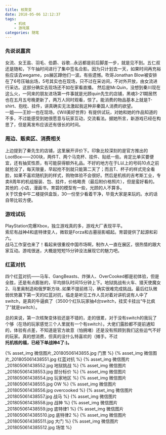```yaml
---
title: 核聚变
date: 2018-05-06 12:12:37
tags: 
    - 机核
    - 游戏展
categories: 随笔
---
```


### 先说说嘉宾

女流、女王盐、羽毛、伯爵、谷歌...永远都是前后脚差一步，就是见不到。五仁叔还是随和，下午抽时间进行了集中签名合影。因为只计划去一天，如果时间再充裕些应该去wegame，ps展区蹲他们一波。有些遗憾。吹哥Jonathan Blow被安排在了6号压轴出场，5号其实也在现场，只不过在采访间，不对外开放，由女流进行采访。这部分确实去现场还不如在家看直播。
然后是Mr.Quin，没想到秦川现在这么火，一同来的朋友进场第一件事就是光顾quin先生的店铺，黑魂3-21期居然也在五月五号晚更新了，两万人同时观看，惊了。能消费的物品基本上就是T-shirt、抱枕、挂件，讲真确实无法激起我这种非秦国人消费的欲望。  
一姐——王妙一也在现场，《Will美好世界》有提供试玩，对她和她的作品知道的不多，不过能感受到她很愿意与玩家互动，交流看法。据她所言，新游戏已经在构思了，但是离发布应该还有很长的时间。  

### 周边、贩卖区、消费相关

上边提到了秦先生的店铺，这里展开评价下。印象比较深刻的是官方推出的LootBox——200块，两件T、两个马克杯、挂件、贴纸一些。肯定比单买要便宜，还有抽奖性质，有可能获得额外礼品。不好的地方在于L以上的号码10点之前就抢没了，每天限量，早起抢不到就只能第二天了；而且T、杯子的样式完全看脸，如果不喜欢随机到的样式，购物体验不会很好。然后是机核的吉考斯工业，专卖8周年的机组服装、包、挂件，价格略贵（最后附价格照片），但是蛮好看的。其他的..小店，漫画书，育碧的模型有一些，光顾的人不算多。  
关于饮食中午二楼提供盒饭，30一份至少看着干净，毕竟大家是来玩的。水的话自带比较方便。

### 游戏试玩

PlayStation完爆Xbox，独立游戏真的多，游戏大厂表现平平。    
索尼有战神4和底特律变人，微软是Forza和古墓丽影崛起。育碧提供了起源和彩六。  
战马工作室也来了！看起来很重视中国市场啊，制作人一直在展区，很热情的跟大家互动。游戏很迷，大概是短短15分钟没法展现它的魅力吧。

### 红蓝对抗

四个红蓝对抗——马车、GangBeasts、炸弹人、OverCooked都是初体验，但是全胜，还是有点膨胀的，平均排队时间15分钟上下。地狱挑战有火车、猎天使魔女2、马里奥制造和俄罗斯方块..如果不提前练习，确实很难完成挑战。最后红队微弱优势赢下第一天的红蓝对抗，临走是听见工作人员对着对讲机说有人中了switch，是真的牛逼疯了（3500个红队玩家抽4台switch，挂奖卡挂出“牛比疯了”就是switch）。  

总的来说，第一次核聚变体验还是不错的，走的很累，对于没有switch的我玩了个够（在场的玩家感觉三个人里就有一个有switch）。大佬们露脸都不提前通知的，体验有点差，不知道是官方故意（怕拥堵）还是没有照顾到我们这些运气不好的玩家。真的想消费，但真的没什么特喜欢的（摊手。不过  
**托机核的福，已经下单战神4了:)。**  

{% asset_img 微信图片_20180506143855.jpg 门票 %}
{% asset_img 微信图片_201805061438551.jpg 红蓝对抗 %}
{% asset_img 微信图片_201805061438552.jpg 地狱挑战 %}
{% asset_img 微信图片_201805061438553.jpg 部分标价 %}
{% asset_img 微信图片_201805061438554.jpg 玩家地区 %}
{% asset_img 微信图片_201805061438555.jpg OW %}
{% asset_img 微信图片_201805061438556.jpg overcooked %}
{% asset_img 微信图片_201805061438557.jpg 战马 %}
{% asset_img 微信图片_201805061438558.jpg 战神 %}
{% asset_img 微信图片_201805061438559.jpg 底特律1 %}
{% asset_img 微信图片_2018050614385510.jpg 底特律2 %}
{% asset_img 微信图片_2018050614385511.jpg 大门 %}
{% asset_img 微信图片_2018050614385512.jpg 场馆 %}